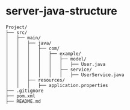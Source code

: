 # server-java-structure

    Project/
    ├── src/
    │   ├── main/
    │   │   ├── java/
    │   │   │   ├── com/
    │   │   │   │   ├── example/
    │   │   │   │   │   ├── model/
    │   │   │   │   │   │   ├── User.java
    │   │   │   │   │   ├── service/
    │   │   │   │   │   │   ├── UserService.java
    │   │   ├── resources/
    │   │   │   ├── application.properties
    ├── .gitignore
    ├── pom.xml
    ├── README.md

